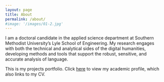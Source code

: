 ```yaml
---
layout: page
title: About
permalink: /about/
#image: '/images/01-2.jpg'
---
```


I am a doctoral candidate in the applied science department at Southern Methodist University’s Lyle School of Engineering. My research engages with both the technical and analytical sides of the digital humanities, developing methods and tools that support the robust, sensitive, and accurate analysis of language. 

This is my projects portfolio. Click [here](https://wordpress.com/view/stephbuon.com) to view my academic profile, which also links to my CV.
